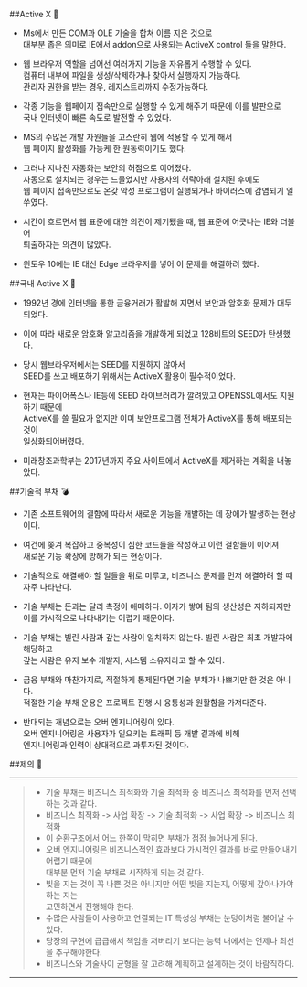 ##Active X :beginner:

- Ms에서 만든 COM과 OLE 기술을 합쳐 이름 지은 것으로  
  대부분 좁은 의미로 IE에서 addon으로 사용되는 ActiveX control 들을 말한다. 

- 웹 브라우저 역할을 넘어선 여러가지 기능을 자유롭게 수행할 수 있다.  
컴퓨터 내부에 파일을 생성/삭제하거나 찾아서 실행까지 가능하다.  
관리자 권한을 받는 경우, 레지스트리까지 수정가능하다.

- 각종 기능을 웹페이지 접속만으로 실행할 수 있게 해주기 때문에 이를 발판으로  
국내 인터넷이 빠른 속도로 발전할 수 있었다.

- MS의 수많은 개발 자원들을 고스란히 웹에 적용할 수 있게 해서    
웹 페이지 활성화를 가능케 한 원동력이기도 했다.

- 그러나 지나친 자동화는 보안의 허점으로 이어졌다.  
자동으로 설치되는 경우는 드물었지만 사용자의 허락아래 설치된 후에도  
웹 페이지 접속만으로도 온갖 악성 프로그램이 실행되거나 바이러스에 감염되기 일쑤였다.

- 시간이 흐르면서 웹 표준에 대한 의견이 제기됐을 때, 웹 표준에 어긋나는 IE와 더불어  
퇴출하자는 의견이 많았다.

- 윈도우 10에는 IE 대신 Edge 브라우저를 넣어 이 문제를 해결하려 했다.

##국내 Active X :bookmark_tabs:

- 1992년 경에 인터넷을 통한 금융거래가 활발해 지면서 보안과 암호화 문제가 대두 되었다.  

- 이에 따라 새로운 암호화 알고리즘을 개발하게 되었고 128비트의 SEED가 탄생했다.

- 당시 웹브라우저에서는 SEED를 지원하지 않아서  
SEED를 쓰고 배포하기 위해서는 ActiveX 활용이 필수적이었다.

- 현재는 파이어폭스나 IE등에 SEED 라이브러리가 깔려있고 OPENSSL에서도 지원하기 때문에  
ActiveX를 쓸 필요가 없지만 이미 보안프로그램 전체가 ActiveX를 통해 배포되는 것이  
일상화되어버렸다.

- 미래창조과학부는 2017년까지 주요 사이트에서 ActiveX를 제거하는 계획을 내놓았다.


##기술적 부채 :bomb:

- 기존 소프트웨어의 결함에 따라서 새로운 기능을 개발하는 데 장애가 발생하는 현상이다.

- 여건에 쫒겨 복잡하고 중복성이 심한 코드들을 작성하고 이런 결함들이 이어져  
새로운 기능 확장에 방해가 되는 현상이다.

- 기술적으로 해결해야 할 일들을 뒤로 미루고, 비즈니스 문제를 먼저 해결하려 할 때  
자주 나타난다.  

- 기술 부채는 돈과는 달리 측정이 애매하다. 이자가 쌓여 팀의 생산성은 저하되지만  
이를 가시적으로 나타내기는 어렵기 때문이다.  

- 기술 부채는 빌린 사람과 갚는 사람이 일치하지 않는다. 빌린 사람은 최초 개발자에 해당하고  
갚는 사람은 유지 보수 개발자, 시스템 소유자라고 할 수 있다.  

- 금융 부채와 마찬가지로, 적절하게 통제된다면 기술 부채가 나쁘기만 한 것은 아니다.  
적절한 기술 부채 운용은 프로젝트 진행 시 융통성과 원활함을 가져다준다. 

- 반대되는 개념으로는 오버 엔지니어링이 있다.  
오버 엔지니어링은 사용자가 일으키는 트래픽 등 개발 결과에 비해  
엔지니어링과 인력이 상대적으로 과투자된 것이다.  


##제의 :checkered_flag:

---------------------------------

> - 기술 부채는 비즈니스 최적화와 기술 최적화 중 비즈니스 최적화를 먼저 선택하는 것과 같다.  
> - 비즈니스 최적화 -> 사업 확장 -> 기술 최적화 -> 사업 확장 -> 비즈니스 최적화  
> - 이 순환구조에서 어느 한쪽이 막히면 부채가 점점 늘어나게 된다.  
> - 오버 엔지니어링은 비즈니스적인 효과보다 가시적인 결과를 바로 만들어내기 어렵기 때문에  
대부분 먼저 기술 부채로 시작하게 되는 것 같다.    
> - 빚을 지는 것이 꼭 나쁜 것은 아니지만 어떤 빚을 지는지, 어떻게 갚아나가야 하는 지는  
고민하면서 진행해야 한다.    
> - 수많은 사람들이 사용하고 연결되는 IT 특성상 부채는 눈덩이처럼 불어날 수 있다.     
> - 당장의 구현에 급급해서 책임을 저버리기 보다는 능력 내에서는 언제나 최선을 추구해야한다.  
> - 비즈니스와 기술사이 균형을 잘 고려해 계획하고 설계하는 것이 바람직하다.    

---------------------------------

 




 
